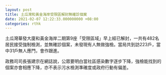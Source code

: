 ```yaml
---
layout: post
title: 土瓜灣和黃金海岸受限區解封無確診個案
date: 2021-02-07 12:22:33.000000000 +08:00
categories: rthk
---
```


土瓜灣華發大廈和黃金海岸二期第9座「受限區域」早上經已解封，一共有482名居民接受強制檢測，並無確診個案，未發現有人無做強檢。當局共到訪223戶，當中31戶無人應門，會作跟進。

政務司司長張建宗在網誌說，公眾要明白當社區感染數字逐步下降，強檢能找到的個案亦會相應下降，亦不表示污水檢測準確度或政府行動有偏差。
